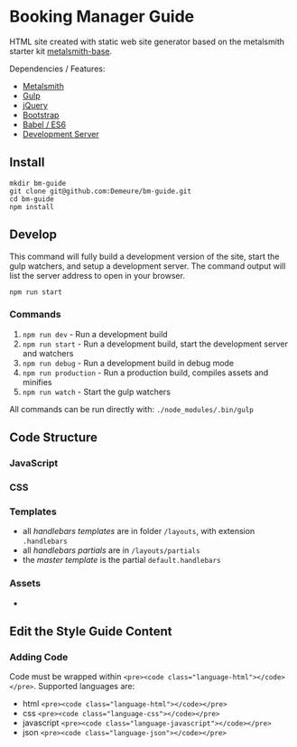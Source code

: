 # Booking Manager Guide

HTML site created with static web site generator based on the metalsmith starter kit [metalsmith-base](https://github.com/evocode/metalsmith-base). 

Dependencies / Features:
- [Metalsmith](http://metalsmith.io/)
- [Gulp](http://gulpjs.com/)
- [jQuery ](https://github.com/jquery/jquery)
- [Bootstrap](https://github.com/twbs/bootstrap/)
- [Babel / ES6](https://babeljs.io/)
- [Development Server](https://github.com/evocode/metalsmith-base/blob/master/gulpfile.js#L160)


## Install

```
mkdir bm-guide
git clone git@github.com:Demeure/bm-guide.git
cd bm-guide
npm install
```
## Develop

This command will fully build a development version of the site, start the gulp watchers, and setup a development server. The command output will list the server address to open in your browser.
```
npm run start
```

### Commands

1. `npm run dev` - Run a development build
1. `npm run start` - Run a development build, start the development server and watchers
1. `npm run debug` - Run a development build in debug mode
1. `npm run production` - Run a production build, compiles assets and minifies
1. `npm run watch` - Start the gulp watchers

All commands can be run directly with: `./node_modules/.bin/gulp`

## Code Structure

### JavaScript

### CSS

### Templates
- all *handlebars templates* are in folder `/layouts`, with extension `.handlebars`
- all *handlebars partials* are in `/layouts/partials`
- the *master template* is the partial `default.handlebars`

### Assets
-


## Edit the Style Guide Content

### Adding Code
Code must be wrapped within `<pre><code class="language-html"></code></pre>`. 
Supported languages are:
- html `<pre><code class="language-html"></code></pre>`
- css `<pre><code class="language-css"></code></pre>`
- javascript `<pre><code class="language-javascript"></code></pre>`
- json `<pre><code class="language-json"></code></pre>`